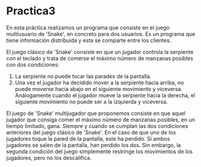 # Practica3
En esta práctica realizamos un programa que consiste en el juego multiusuario de 'Snake', en concreto para dos usuarios. Es un programa que tiene información distribuida y esta se comparte entre los clientes.

El juego clásico de 'Snake' consiste en que un jugador controla la serpiente con el teclado y trata de comerse el máximo número de manzanas posibles con dos condiciones:
1. La serpiente no puede tocar las parades de la pantalla.
2. Una vez el jugador ha decidido mover a la serpiente hacia arriba, no puede moverse hacia abajo en el siguiente movimiento y viceversa. Análogamente cuando el jugador mueve la serpiente hacia la derecha, el siguiente movimiento no puede ser a la izquierda y viceversa.

El juego de 'Snake' multijugador que proponemos consiste en que aquel jugador que consiga comer el máximo número de manzanas posibles, en un tiempo limitado, gana. Siempre y cuando se cumplan las dos condiciones anteriores del juego clásico de 'Snake'. En el caso de que uno de los jugadores toque la pared de la pantalla, este ha perdido. Si ambos jugadores se salen de la pantalla, han perdido los dos. Sin embargo, la segunda condición del juego simplemente restringe los movimientos de los jugadores, pero no los descalifica.

